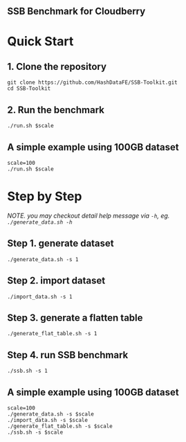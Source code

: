 SSB Benchmark for Cloudberry
---

# Quick Start

## 1. Clone the repository
```
git clone https://github.com/HashDataFE/SSB-Toolkit.git
cd SSB-Toolkit
```

## 2. Run the benchmark
```
./run.sh $scale
```

## A simple example using 100GB dataset
```
scale=100
./run.sh $scale
```

# Step by Step 
*NOTE. you may checkout detail help message via `-h`, eg. `./generate_data.sh -h`*

## Step 1. generate dataset

```
./generate_data.sh -s 1
```


## Step 2. import dataset 

```
./import_data.sh -s 1
```


## Step 3. generate a flatten table

```
./generate_flat_table.sh -s 1
```

## Step 4. run SSB benchmark

```
./ssb.sh -s 1
```

## A simple example using 100GB dataset
```
scale=100
./generate_data.sh -s $scale
./import_data.sh -s $scale
./generate_flat_table.sh -s $scale
./ssb.sh -s $scale
```
